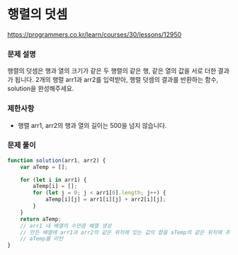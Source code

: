 # 행렬의 덧셈

https://programmers.co.kr/learn/courses/30/lessons/12950

### 문제 설명

행렬의 덧셈은 행과 열의 크기가 같은 두 행렬의 같은 행, 같은 열의 값을 서로 더한 결과가 됩니다. 2개의 행렬 arr1과 arr2를 입력받아, 행렬 덧셈의 결과를 반환하는 함수, solution을 완성해주세요.

### 제한사항

- 행렬 arr1, arr2의 행과 열의 길이는 500을 넘지 않습니다.

### 문제 풀이

```jsx
function solution(arr1, arr2) {
	var aTemp = [];

	for (let i in arr1) {
		aTemp[i] = [];
		for (let j = 0; j < arr1[0].length; j++) {
			aTemp[i][j] = arr1[i][j] + arr2[i][j];
		}
	}
	return aTemp;
	// arr1 내 배열의 수만큼 배열 생성
	// 만든 배열에 arr1과 arr2의 같은 위치에 있는 값의 합을 aTemp의 같은 위치에 추가
	// aTemp를 리턴
}
```
